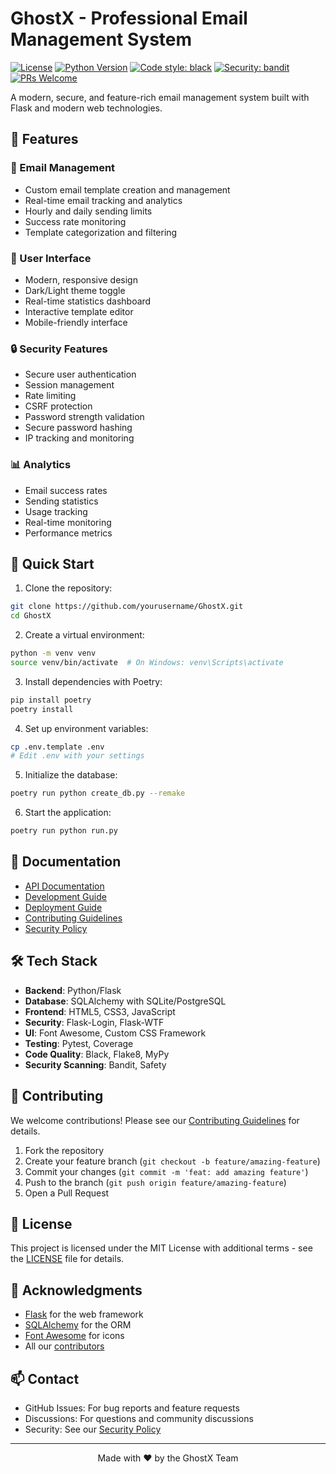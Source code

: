 # GhostX - Professional Email Management System

[![License](https://img.shields.io/badge/license-MIT-blue.svg)](LICENSE)
[![Python Version](https://img.shields.io/badge/python-3.10%2B-blue)](pyproject.toml)
[![Code style: black](https://img.shields.io/badge/code%20style-black-000000.svg)](https://github.com/psf/black)
[![Security: bandit](https://img.shields.io/badge/security-bandit-yellow.svg)](https://github.com/PyCQA/bandit)
[![PRs Welcome](https://img.shields.io/badge/PRs-welcome-brightgreen.svg)](CONTRIBUTING.md)

A modern, secure, and feature-rich email management system built with Flask and modern web technologies.

## 🌟 Features

### 📧 Email Management
- Custom email template creation and management
- Real-time email tracking and analytics
- Hourly and daily sending limits
- Success rate monitoring
- Template categorization and filtering

### 🎨 User Interface
- Modern, responsive design
- Dark/Light theme toggle
- Real-time statistics dashboard
- Interactive template editor
- Mobile-friendly interface

### 🔒 Security Features
- Secure user authentication
- Session management
- Rate limiting
- CSRF protection
- Password strength validation
- Secure password hashing
- IP tracking and monitoring

### 📊 Analytics
- Email success rates
- Sending statistics
- Usage tracking
- Real-time monitoring
- Performance metrics

## 🚀 Quick Start

1. Clone the repository:
```bash
git clone https://github.com/yourusername/GhostX.git
cd GhostX
```

2. Create a virtual environment:
```bash
python -m venv venv
source venv/bin/activate  # On Windows: venv\Scripts\activate
```

3. Install dependencies with Poetry:
```bash
pip install poetry
poetry install
```

4. Set up environment variables:
```bash
cp .env.template .env
# Edit .env with your settings
```

5. Initialize the database:
```bash
poetry run python create_db.py --remake
```

6. Start the application:
```bash
poetry run python run.py
```

## 📖 Documentation

- [API Documentation](docs/API.md)
- [Development Guide](docs/DEVELOPMENT.md)
- [Deployment Guide](docs/DEPLOYMENT.md)
- [Contributing Guidelines](CONTRIBUTING.md)
- [Security Policy](SECURITY.md)

## 🛠️ Tech Stack

- **Backend**: Python/Flask
- **Database**: SQLAlchemy with SQLite/PostgreSQL
- **Frontend**: HTML5, CSS3, JavaScript
- **Security**: Flask-Login, Flask-WTF
- **UI**: Font Awesome, Custom CSS Framework
- **Testing**: Pytest, Coverage
- **Code Quality**: Black, Flake8, MyPy
- **Security Scanning**: Bandit, Safety

## 🤝 Contributing

We welcome contributions! Please see our [Contributing Guidelines](CONTRIBUTING.md) for details.

1. Fork the repository
2. Create your feature branch (`git checkout -b feature/amazing-feature`)
3. Commit your changes (`git commit -m 'feat: add amazing feature'`)
4. Push to the branch (`git push origin feature/amazing-feature`)
5. Open a Pull Request

## 📝 License

This project is licensed under the MIT License with additional terms - see the [LICENSE](LICENSE) file for details.

## 🙏 Acknowledgments

- [Flask](https://flask.palletsprojects.com/) for the web framework
- [SQLAlchemy](https://www.sqlalchemy.org/) for the ORM
- [Font Awesome](https://fontawesome.com/) for icons
- All our [contributors](CONTRIBUTORS.md)

## 📫 Contact

- GitHub Issues: For bug reports and feature requests
- Discussions: For questions and community discussions
- Security: See our [Security Policy](SECURITY.md)

---

<div align="center">
Made with ❤️ by the GhostX Team
</div> 